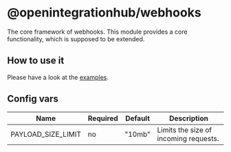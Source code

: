 # @openintegrationhub/webhooks
The core framework of webhooks. This module provides a core functionality, which is supposed to be extended.

## How to use it
Please have a look at the [examples](./examples).

## Config vars
| Name | Required | Default | Description |
| --- | --- | --- | --- |
| PAYLOAD_SIZE_LIMIT | no | "10mb" | Limits the size of incoming requests. |
